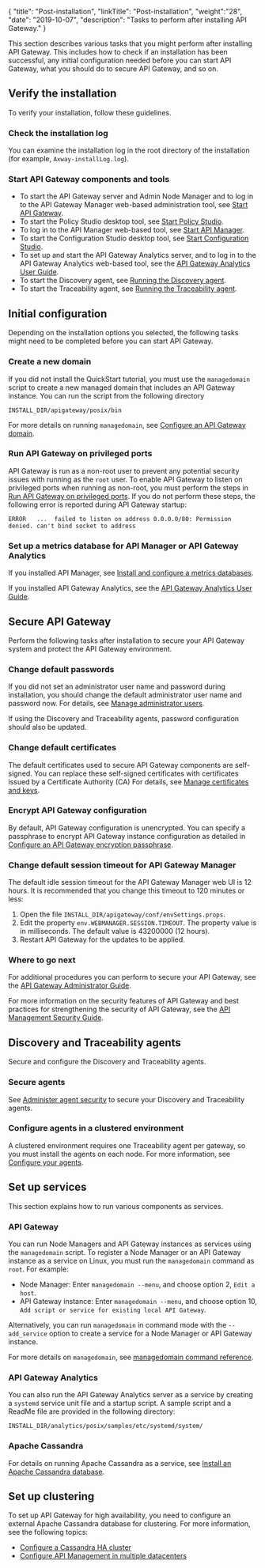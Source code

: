 {
"title": "Post-installation",
"linkTitle": "Post-installation",
"weight":"28",
"date": "2019-10-07",
"description": "Tasks to perform after installing API Gateway."
}

This section describes various tasks that you might perform after installing API Gateway. This includes how to check if an installation has been successful, any initial configuration needed before you can start API Gateway, what you should do to secure API Gateway, and so on.

## Verify the installation

To verify your installation, follow these guidelines.

### Check the installation log

You can examine the installation log in the root directory of the installation (for example, `Axway-installLog.log`).

### Start API Gateway components and tools

* To start the API Gateway server and Admin Node Manager and to log in to the API Gateway Manager web-based administration tool, see [Start API Gateway](/docs/apim_installation/apigtw_install/install_gateway#start-api-gateway).
* To start the Policy Studio desktop tool, see [Start Policy Studio](/docs/apim_installation/apigtw_install/install_policy_studio#start_policy_studio).
* To log in to the API Manager web-based tool, see [Start API Manager](/docs/apim_installation/apigtw_install/install_api_mgmt#start-api-manager).
* To start the Configuration Studio desktop tool, see [Start Configuration Studio](/docs/apim_installation/apigtw_install/install_config_studio#start-configuration-studio).
* To set up and start the API Gateway Analytics server, and to log in to the API Gateway Analytics web-based tool, see the [API Gateway Analytics User Guide](/docs/apimanager_analytics/).
* To start the Discovery agent, see [Running the Discovery agent](https://docs.axway.com/bundle/amplify-central/page/docs/connect_manage_environ/connect_api_manager/gateway-administation/index.html#running-the-discovery-agent).
* To start the Traceability agent, see [Running the Traceability agent](https://docs.axway.com/bundle/amplify-central/page/docs/connect_manage_environ/connect_api_manager/gateway-administation/index.html#running-the-binary-traceability-agent).

## Initial configuration

Depending on the installation options you selected, the following tasks might need to be completed before you can start API Gateway.

### Create a new domain

If you did not install the QuickStart tutorial, you must use the `managedomain` script to create a new managed domain that includes an API Gateway instance. You can run the script from the following directory

```
INSTALL_DIR/apigateway/posix/bin
```

For more details on running `managedomain`, see [Configure an API Gateway domain](/docs/apim_administration/apigtw_admin/makegateway/).

### Run API Gateway on privileged ports

API Gateway is run as a non-root user to prevent any potential security issues with running as the `root` user. To enable API Gateway to listen on privileged ports when running as non-root, you must perform the steps in [Run API Gateway on privileged ports](/docs/apim_administration/apigtw_admin/admin_non_root/). If you do not perform these steps, the following error is reported during API Gateway startup:

```
ERROR   ...  failed to listen on address 0.0.0.0/80: Permission denied. can't bind socket to address
```

### Set up a metrics database for API Manager or API Gateway Analytics

If you installed API Manager, see [Install and configure a metrics databases](/docs/apim_installation/apigtw_install/metrics_db_install/).

If you installed API Gateway Analytics, see the [API Gateway Analytics User Guide](/docs/apimanager_analytics/).

## Secure API Gateway

Perform the following tasks after installation to secure your API Gateway system and protect the API Gateway environment.

### Change default passwords

If you did not set an administrator user name and password during installation, you should change the default administrator user name and password now. For details, see
[Manage administrator users](/docs/apim_administration/apigtw_admin/manage_user_access#manage-admin-users).

If using the Discovery and Traceability agents, password configuration should also be updated.

### Change default certificates

The default certificates used to secure API Gateway components are self-signed. You can replace these self-signed certificates with certificates issued by a Certificate Authority (CA) For details, see [Manage certificates and keys](/docs/apim_administration/apigtw_admin/general_certificates/).

### Encrypt API Gateway configuration

By default, API Gateway configuration is unencrypted. You can specify a passphrase to encrypt API Gateway instance configuration as detailed in [Configure an API Gateway encryption passphrase](/docs/apim_administration/apigtw_admin/general_passphrase/).

### Change default session timeout for API Gateway Manager

The default idle session timeout for the API Gateway Manager web UI is 12 hours. It is recommended that you change this timeout to 120 minutes or less:

1. Open the file `INSTALL_DIR/apigateway/conf/envSettings.props`.
2. Edit the property `env.WEBMANAGER.SESSION.TIMEOUT`. The property value is in milliseconds. The default value is 43200000 (12 hours).
3. Restart API Gateway for the updates to be applied.

### Where to go next

For additional procedures you can perform to secure your API Gateway, see the [API Gateway Administrator Guide](/docs/apim_administration/apigtw_admin/).

For more information on the security features of API Gateway and best practices for strengthening the security of API Gateway, see the [API Management Security Guide](https://docs.axway.com/bundle/apim-security-guide/page/api_management_security_guide.html).

## Discovery and Traceability agents

Secure and configure the Discovery and Traceability agents.

### Secure agents

See [Administer agent security](https://docs.axway.com/bundle/amplify-central/page/docs/connect_manage_environ/connected_agent_common_reference/agent_security/index.html) to secure your Discovery and Traceability agents.

### Configure agents in a clustered environment

A clustered environment requires one Traceability agent per gateway, so you must install the agents on each node. For more information, see [Configure your agents](https://docs.axway.com/bundle/amplify-central/page/docs/connect_manage_environ/connect_api_manager/deploy-your-agents-with-amplify-cli/index.html#step-4-run-the-agents-configure-procedure).

## Set up services

This section explains how to run various components as services.

### API Gateway

You can run Node Managers and API Gateway instances as services using the `managedomain` script. To register a Node Manager or an API Gateway instance as a service
on Linux, you must run the `managedomain` command as `root`. For example:

* Node Manager: Enter `managedomain --menu`, and choose option 2, `Edit a host`.
* API Gateway instance: Enter `managedomain --menu`, and choose option 10, `Add script or service for existing local API Gateway`.

Alternatively, you can run `managedomain` in command mode with the `--add_service` option to create a service for a Node Manager or API Gateway instance.

For more details on `managedomain`, see [managedomain command reference](/docs/apim_reference/managedomain_ref/).

### API Gateway Analytics

You can also run the API Gateway Analytics server as a service by creating a `systemd` service unit file and a startup script. A sample script and a ReadMe file are provided in the following directory:

```
INSTALL_DIR/analytics/posix/samples/etc/systemd/system/
```

### Apache Cassandra

For details on running Apache Cassandra as a service, see [Install an Apache Cassandra database](/docs/apim_installation/apigtw_install/install_cassandra).

## Set up clustering

To set up API Gateway for high availability, you need to configure an external Apache Cassandra database for clustering. For more information, see the following topics:

* [Configure a Cassandra HA cluster](/docs/cass_admin/admin_cassandra_classic/cassandra_config/)
* [Configure API Management in multiple datacenters](/docs/apimgmt_multi_dc/)
